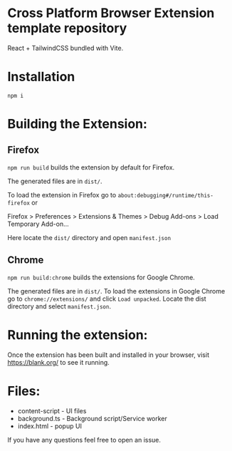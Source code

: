 # Cross Platform Browser Extension template repository

React + TailwindCSS bundled with Vite.

# Installation
```
npm i
```

# Building the Extension:

## Firefox
`npm run build` builds the extension by default for Firefox.

The generated files are in `dist/`.

To load the extension in Firefox go to `about:debugging#/runtime/this-firefox` or

Firefox > Preferences > Extensions & Themes > Debug Add-ons > Load Temporary Add-on...

Here locate the `dist/` directory and open `manifest.json`

## Chrome
`npm run build:chrome` builds the extensions for Google Chrome.

The generated files are in `dist/`.
To load the extensions in Google Chrome go to `chrome://extensions/` and click `Load unpacked`. Locate the dist directory and select `manifest.json`.

# Running the extension:

Once the extension has been built and installed in your browser, visit https://blank.org/ to see it running.


# Files:

 - content-script - UI files
 - background.ts - Background script/Service worker
 - index.html - popup UI

If you have any questions feel free to open an issue.